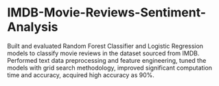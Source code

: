 # IMDB-Movie-Reviews-Sentiment-Analysis
Built and evaluated Random Forest Classifier and Logistic Regression models to classify movie reviews in the dataset sourced from IMDB. Performed text data preprocessing and feature engineering, tuned the models with grid search methodology, improved significant computation time and accuracy, acquired high accuracy as 90%.
